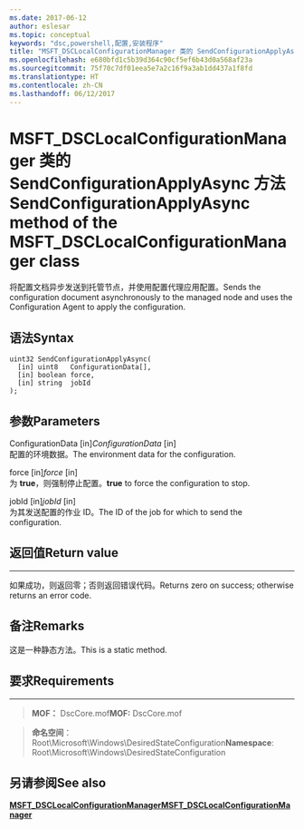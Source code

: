 ```yaml
---
ms.date: 2017-06-12
author: eslesar
ms.topic: conceptual
keywords: "dsc,powershell,配置,安装程序"
title: "MSFT_DSCLocalConfigurationManager 类的 SendConfigurationApplyAsync 方法"
ms.openlocfilehash: e680bfd1c5b39d364c90cf5ef6b43d0a568af23a
ms.sourcegitcommit: 75f70c7df01eea5e7a2c16f9a3ab1dd437a1f8fd
ms.translationtype: HT
ms.contentlocale: zh-CN
ms.lasthandoff: 06/12/2017
---
```

# <a name="sendconfigurationapplyasync-method-of-the-msftdsclocalconfigurationmanager-class"></a><span data-ttu-id="0d681-103">MSFT_DSCLocalConfigurationManager 类的 SendConfigurationApplyAsync 方法</span><span class="sxs-lookup"><span data-stu-id="0d681-103">SendConfigurationApplyAsync method of the MSFT_DSCLocalConfigurationManager class</span></span>

<span data-ttu-id="0d681-104">将配置文档异步发送到托管节点，并使用配置代理应用配置。</span><span class="sxs-lookup"><span data-stu-id="0d681-104">Sends the configuration document asynchronously to the managed node and uses the Configuration Agent to apply the configuration.</span></span>

<a name="syntax"></a><span data-ttu-id="0d681-105">语法</span><span class="sxs-lookup"><span data-stu-id="0d681-105">Syntax</span></span>
------

```mof
uint32 SendConfigurationApplyAsync(
  [in] uint8   ConfigurationData[],
  [in] boolean force,
  [in] string  jobId
);
```

<a name="parameters"></a><span data-ttu-id="0d681-106">参数</span><span class="sxs-lookup"><span data-stu-id="0d681-106">Parameters</span></span>
----------

<span data-ttu-id="0d681-107">ConfigurationData \[in\]</span><span class="sxs-lookup"><span data-stu-id="0d681-107">*ConfigurationData* \[in\]</span></span>  
<span data-ttu-id="0d681-108">配置的环境数据。</span><span class="sxs-lookup"><span data-stu-id="0d681-108">The environment data for the configuration.</span></span>

<span data-ttu-id="0d681-109">force \[in\]</span><span class="sxs-lookup"><span data-stu-id="0d681-109">*force* \[in\]</span></span>  
<span data-ttu-id="0d681-110">为 **true**，则强制停止配置。</span><span class="sxs-lookup"><span data-stu-id="0d681-110">**true** to force the configuration to stop.</span></span>

<span data-ttu-id="0d681-111">jobId \[in\]</span><span class="sxs-lookup"><span data-stu-id="0d681-111">*jobId* \[in\]</span></span>  
<span data-ttu-id="0d681-112">为其发送配置的作业 ID。</span><span class="sxs-lookup"><span data-stu-id="0d681-112">The ID of the job for which to send the configuration.</span></span>

## <a name="return-value"></a><span data-ttu-id="0d681-113">返回值</span><span class="sxs-lookup"><span data-stu-id="0d681-113">Return value</span></span>
------------

<span data-ttu-id="0d681-114">如果成功，则返回零；否则返回错误代码。</span><span class="sxs-lookup"><span data-stu-id="0d681-114">Returns zero on success; otherwise returns an error code.</span></span>

## <a name="remarks"></a><span data-ttu-id="0d681-115">备注</span><span class="sxs-lookup"><span data-stu-id="0d681-115">Remarks</span></span>

<span data-ttu-id="0d681-116">这是一种静态方法。</span><span class="sxs-lookup"><span data-stu-id="0d681-116">This is a static method.</span></span>

## <a name="requirements"></a><span data-ttu-id="0d681-117">要求</span><span class="sxs-lookup"><span data-stu-id="0d681-117">Requirements</span></span>
------------
><span data-ttu-id="0d681-118">**MOF：** DscCore.mof</span><span class="sxs-lookup"><span data-stu-id="0d681-118">**MOF:** DscCore.mof</span></span>

><span data-ttu-id="0d681-119">**命名空间**：Root\Microsoft\Windows\DesiredStateConfiguration</span><span class="sxs-lookup"><span data-stu-id="0d681-119">**Namespace**: Root\Microsoft\Windows\DesiredStateConfiguration</span></span>


## <a name="see-also"></a><span data-ttu-id="0d681-120">另请参阅</span><span class="sxs-lookup"><span data-stu-id="0d681-120">See also</span></span>


[<span data-ttu-id="0d681-121">**MSFT_DSCLocalConfigurationManager**</span><span class="sxs-lookup"><span data-stu-id="0d681-121">**MSFT_DSCLocalConfigurationManager**</span></span>](msft-dsclocalconfigurationmanager.md)


 

 



